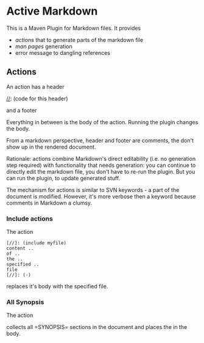 # Active Markdown 

This is a Maven Plugin for Markdown files. It provides
* *actions* that to generate parts of the markdown file
* *man pages* generation
* error message to dangling references


## Actions

An action has a header

  [//]: (code for this header)
  
and a footer

  [//]: (-)
  
Everything in between is the body of the action. Running the plugin changes the body.

From a markdown perspective, header and footer are comments, the don't show up in the rendered document.

Rationale: actions combine Markdown's direct editability (i.e. no generation step required) with functionality
that needs generation: you can continue to directly edit the markdown file, you don't have to re-run the plugin.
But you can run the plugin, to update generated stuff.

The mechanism for actions is similar to SVN keywords - a part of the document is modified. However, it's more 
verbose then a keyword because comments in Markdown a clumsy.


### Include actions

The action 

    [//]: (include myfile)
    content ..
    of ..
    the ..
    specified ..
    file 
    [//]: (-)
    
replaces it's body with the specified file.

### All Synopsis

The action

   [//]: (ALL_SYNOPSIS)
   [//]: (-)
   
collects all =SYNOPSIS= sections in the document and places the in the body.
    